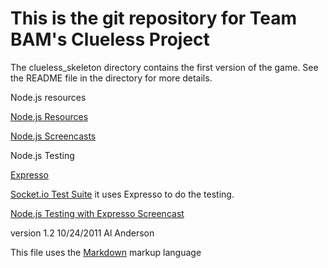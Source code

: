 This is the git repository for Team BAM's Clueless Project
==========================================================

The clueless_skeleton directory contains the first version of the game. See the README file in the directory for more details.

Node.js resources

[Node.js Resources](https://github.com/joyent/node/wiki/Resources)

[Node.js Screencasts](http://nodetuts.com/)

Node.js Testing

[Expresso](https://github.com/visionmedia/expresso)

[Socket.io Test Suite](https://github.com/LearnBoost/socket.io/tree/master/test) it uses Expresso to do the testing.

[Node.js Testing with Expresso Screencast](http://nodetuts.com/tutorials/20-unit-tests-and-tdd-in-nodejs.html#video)

version 1.2  10/24/2011 Al Anderson

This file uses the [Markdown](http://daringfireball.net/projects/markdown/) markup language 
